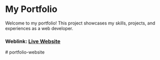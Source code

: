 # My Portfolio
Welcome to my portfolio! This project showcases my skills, projects, and experiences as a web developer.

### Weblink: [Live Website](https://objadhav.github.io/portfolio-website/)
#   p o r t f o l i o - w e b s i t e  
 